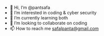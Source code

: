 - 👋 Hi, I’m @pantsafa
- 👀 I’m interested in coding & cyber security
- 🌱 I’m currently learning both
- 💞️ I’m looking to collaborate on coding
- 📫 How to reach me safalpanta@gmail.com
<!---
pantsafa/pantsafa is a ✨ special ✨ repository because its `README.md` (this file) appears on your GitHub profile.
You can click the Preview link to take a look at your changes.
--->
